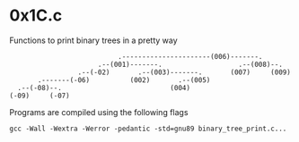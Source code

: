 # 0x1C.c

Functions to print binary trees in a pretty way

```
                           .----------------------(006)-------.
                      .--(001)-------.                   .--(008)--.
                 .--(-02)       .--(003)-------.       (007)     (009)
       .-------(-06)          (002)       .--(005)
  .--(-08)--.                           (004)
(-09)     (-07)
```

Programs are compiled using the following flags
```
gcc -Wall -Wextra -Werror -pedantic -std=gnu89 binary_tree_print.c...
```
